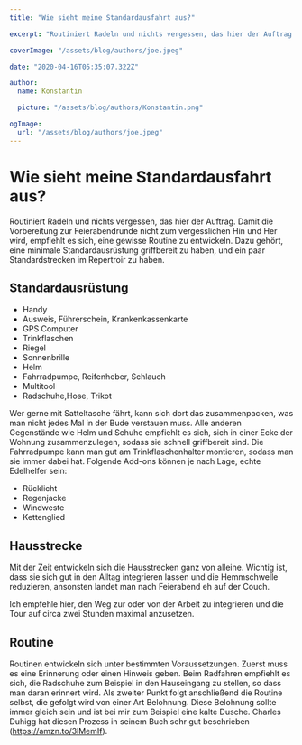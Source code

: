 ```yaml
---
title: "Wie sieht meine Standardausfahrt aus?"

excerpt: "Routiniert Radeln und nichts vergessen, das hier der Auftrag. Damit die Vorbereitung zur Feierabendrunde nicht zum vergesslichen Hin und Her wird, empfiehlt es sich, eine gewisse Routine zu entwickeln. Dazu gehört, eine minimale Standardausrüstung griffbereit zu haben, und ein paar Standardstrecken im Repertroir zu haben."

coverImage: "/assets/blog/authors/joe.jpeg"

date: "2020-04-16T05:35:07.322Z"

author:
  name: Konstantin

  picture: "/assets/blog/authors/Konstantin.png"

ogImage:
  url: "/assets/blog/authors/joe.jpeg"
---
```


# Wie sieht meine Standardausfahrt aus?

Routiniert Radeln und nichts vergessen, das hier der Auftrag. Damit die Vorbereitung zur Feierabendrunde nicht zum vergesslichen Hin und Her wird, empfiehlt es sich, eine gewisse Routine zu entwickeln. Dazu gehört, eine minimale Standardausrüstung griffbereit zu haben, und ein paar Standardstrecken im Repertroir zu haben.

## Standardausrüstung

- Handy
- Ausweis, Führerschein, Krankenkassenkarte
- GPS Computer
- Trinkflaschen
- Riegel
- Sonnenbrille
- Helm
- Fahrradpumpe, Reifenheber, Schlauch
- Multitool
- Radschuhe,Hose, Trikot

Wer gerne mit Satteltasche fährt, kann sich dort das zusammenpacken, was man nicht jedes Mal in der Bude verstauen muss. Alle anderen Gegenstände wie Helm und Schuhe empfiehlt es sich, sich in einer Ecke der Wohnung zusammenzulegen, sodass sie schnell griffbereit sind. Die Fahrradpumpe kann man gut am Trinkflaschenhalter montieren, sodass man sie immer dabei hat. Folgende Add-ons können je nach Lage, echte Edelhelfer sein:

- Rücklicht
- Regenjacke
- Windweste
- Kettenglied

## Hausstrecke

Mit der Zeit entwickeln sich die Hausstrecken ganz von alleine. Wichtig ist, dass sie sich gut in den Alltag integrieren lassen und die Hemmschwelle reduzieren, ansonsten landet man nach Feierabend eh auf der Couch.

Ich empfehle hier, den Weg zur oder von der Arbeit zu integrieren und die Tour auf circa zwei Stunden maximal anzusetzen.

## Routine

Routinen entwickeln sich unter bestimmten Voraussetzungen. Zuerst muss es eine Erinnerung oder einen Hinweis geben. Beim Radfahren empfiehlt es sich, die Radschuhe zum Beispiel in den Hauseingang zu stellen, so dass man daran erinnert wird. Als zweiter Punkt folgt anschließend die Routine selbst, die gefolgt wird von einer Art Belohnung. Diese Belohnung sollte immer gleich sein und ist bei mir zum Beispiel eine kalte Dusche. Charles Duhigg hat diesen Prozess in seinem Buch sehr gut beschrieben (https://amzn.to/3lMemIf).
